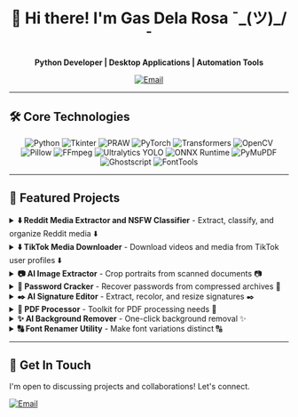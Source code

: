 <div align="center">

# 👋 Hi there! I'm Gas Dela Rosa  ¯\_(ツ)_/¯

**Python Developer | Desktop Applications | Automation Tools**

[![Email](https://img.shields.io/badge/Email-d14836?style=for-the-badge&logo=gmail&logoColor=white)](mailto:gasdlarosa@gmail.com)

</div>

---

## 🛠️ Core Technologies

<p align="center">
  <img src="https://img.shields.io/badge/Python-3776AB?style=for-the-badge&logo=python&logoColor=white" alt="Python"/>
  <img src="https://img.shields.io/badge/Tkinter-2C5985?style=for-the-badge&logo=python&logoColor=white" alt="Tkinter"/>
  <img src="https://img.shields.io/badge/PRAW-FF4500?style=for-the-badge&logo=reddit&logoColor=white" alt="PRAW"/>
  <img src="https://img.shields.io/badge/PyTorch-EE4C2C?style=for-the-badge&logo=pytorch&logoColor=white" alt="PyTorch"/>
  <img src="https://img://img.shields.io/badge/Transformers-FFD700?style=for-the-badge&logo=hugging-face&logoColor=black" alt="Transformers"/>
  <img src="https://img.shields.io/badge/OpenCV-5C3EE8?style=for-the-badge&logo=opencv&logoColor=white" alt="OpenCV"/>
  <img src="https://img.shields.io/badge/Pillow-92447A?style=for-the-badge&logo=pillow&logoColor=white" alt="Pillow"/>
  <img src="https://img.shields.io/badge/FFmpeg-007800?style=for-the-badge&logo=ffmpeg&logoColor=white" alt="FFmpeg"/>
  <img src="https://img.shields.io/badge/Ultralytics-2A3DA4?style=for-the-badge&logo=yolo&logoColor=white" alt="Ultralytics YOLO"/>
  <img src="https://img.shields.io/badge/ONNX-00594C?style=for-the-badge&logo=onnx&logoColor=white" alt="ONNX Runtime"/>
  <img src="https://img.shields.io/badge/PyMuPDF-A41D1A?style=for-the-badge&logo=pypi&logoColor=white" alt="PyMuPDF"/>
  <img src="https://img.shields.io/badge/Ghostscript-000000?style=for-the-badge&logo=ghostscript&logoColor=white" alt="Ghostscript"/>
  <img src="https://img.shields.io/badge/FontTools-4C4C4C?style=for-the-badge&logo=pypi&logoColor=white" alt="FontTools"/>
</p>

---

## 🚀 Featured Projects

<details>
<summary><strong>⬇️ Reddit Media Extractor and NSFW Classifier</strong> - Extract, classify, and organize Reddit media ⬇️</summary>
<br>

A powerful and user-friendly desktop tool for extracting images and videos from Reddit, classifying them with an AI model, and organizing them into local folders. Built with Python and CustomTkinter, it leverages the Reddit API for content retrieval and a pre-trained AI model for NSFW detection.

<div align="center">
  <!-- Add your screenshot here. Example: -->
  <!-- <img src="https://raw.githubusercontent.com/gasdlarosa/reddit-media-extractor/main/screenshot.png" width="800" alt="Reddit Media Extractor Screenshot"> -->
</div>

**Key Features:**
*   **CustomTkinter GUI**: Modern, responsive, and aesthetically pleasing interface.
*   **Reddit API Integration**: Connects using PRAW for efficient post fetching.
*   **Media Extraction**: Downloads images (JPG, PNG, GIF) and videos (MP4, GIFV).
*   **Smart Video Handling**: Merges audio and video streams using FFmpeg.
*   **NSFW Classification**: Employs a Hugging Face Transformers-based AI model to classify media.
*   **Automatic Organization**: Saves media into `videos`, `nsfw`, and `sfw` subdirectories.
*   **Download History**: Prevents redundant downloads by maintaining a session-specific history.
*   **Session Management**: Save and load application settings and credentials.

</details>

<details>
<summary><strong>⬇️ TikTok Media Downloader</strong> - Download videos and media from TikTok user profiles ⬇️</summary>
<br>

A user-friendly desktop application built with Python and Tkinter, designed to download videos and media from TikTok user profiles. It leverages the powerful `yt-dlp` backend.

<div align="center">
  <img src="https://raw.githubusercontent.com/gasdlarosa/gasdlarosa/main/tiktok_media_downloader.png" width="800" alt="TikTok Media Downloader Screenshot">
  <img src="https://raw.githubusercontent.com/gasdlarosa/gasdlarosa/main/tiktok_extracted_media.png" width="800" alt="TikTok Extracted Media Screenshot">
</div>

**Key Features:**
*   **Robust `yt-dlp` Backend:** Leverages `yt-dlp` for powerful download capabilities.
*   **Authenticated Downloads:** Supports private/restricted accounts via cookies.
*   **Configurable Quality:** Choose preferred video and media quality.
*   **Flexible Naming:** Customizable file naming conventions.
*   **Advanced History Management:** Crash-proof checkpointing for download history.

</details>

<details>
<summary><strong>📷 AI Image Extractor</strong> - Crop portraits from scanned documents 📷</summary>
<br>

Automatically detects, de-skews, and crops portrait photos from scanned documents.

<div align="center">
  <img src="https://raw.githubusercontent.com/gasdlarosa/gasdlarosa/main/image-extractor-screenshot.png" width="800">
</div>

**Key Features:**
*   **AI Smart Cropping:** YOLOv8 for optimal head room.
*   **Automatic De-skew:** OpenCV for perspective correction.
*   **Multi-Format Support:** Handles PDFs, Word docs, and images.
*   **Intelligent Filenaming:** Suggests names based on source.

</details>

<details>
<summary><strong>🔐 Password Cracker</strong> - Recover passwords from compressed archives 🔐</summary>
<br>

Comprehensive tool for password recovery from ZIP, RAR, and 7z archives.

<div align="center">
  <img src="https://raw.githubusercontent.com/gasdlarosa/gasdlarosa/main/password-cracker-screenshot.png" width="800">
</div>

**Key Features:**
*   **Multiple Attack Modes:** SecLists, mask, hybrid, custom.
*   **Advanced Options:** Leet speak, keyword filtering.
*   **Session Management:** Save and load configurations.
*   **Detailed Reporting:** Statistics and password strength analysis.

</details>

<details>
<summary><strong>✒️ AI Signature Editor</strong> - Extract, recolor, and resize signatures ✒️</summary>
<br>

Extracts signatures, recolors them, and resizes them for digital documents.

<div align="center">
  <img src="https://raw.githubusercontent.com/gasdlarosa/gasdlarosa/main/e-signature-app-screenshot.png" width="800">
</div>

**Key Features:**
*   **AI Background Removal:** Accurate extraction with Deep Image Segmentation.
*   **Live Preview:** View changes instantly.
*   **Full Customization:** Recolor and resize.
*   **Batch Processing:** Automate multiple images.

</details>

<details>
<summary><strong>📄 PDF Processor</strong> - Toolkit for PDF processing needs 📄</summary>
<br>

Compress, merge, split, convert, and manage PDFs.

<div align="center">
  <img src="https://raw.githubusercontent.com/gasdlarosa/gasdlarosa/main/pdf-processor-screenshot.png" width="800">
</div>

**Key Features:**
*   **Versatile Toolkit:** Compress, merge, split, convert, and more.
*   **High-Quality Engine:** Powered by Ghostscript.
*   **Advanced Functionality:** Page organization, image extraction.
*   **Intuitive GUI:** Simple and fast.

</details>

<details>
<summary><strong>✨ AI Background Remover</strong> - One-click background removal ✨</summary>
<br>

Removes image backgrounds with a single click.

<div align="center">
  <img src="https://raw.githubusercontent.com/gasdlarosa/gasdlarosa/main/background-remover-screenshot.png" width="800">
</div>

**Key Features:**
*   **One-Click Removal:**
*   **Simple & Fast UI:**
*   **Live Previews:**
*   **GUI Logging:**

</details>

<details>
<summary><strong>🔠 Font Renamer Utility</strong> - Make font variations distinct 🔠</summary>
<br>

Modifies font metadata so that font variations (e.g., Bold, Narrow) appear as distinct font families.

<div align="center">
  <img src="https://raw.githubusercontent.com/gasdlarosa/gasdlarosa/main/font-renamer-screenshot.png" width="800">
</div>

**Key Features:**
*   **Batch Processing:** Process folders of fonts.
*   **Intelligent Renaming:**
*   **Detailed Reporting:**
*   **Automatic Backups:**

</details>

---

## 📧 Get In Touch

I'm open to discussing projects and collaborations! Let's connect.

[![Email](https://img.shields.io/badge/Email-d14836?style=flat-square&logo=gmail&logoColor=white)](mailto:gasdlarosa@gmail.com)
